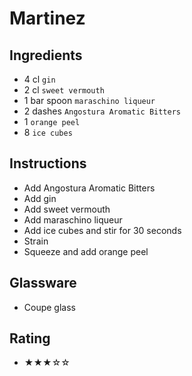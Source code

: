 # Martinez

## Ingredients
- 4 cl `gin`
- 2 cl `sweet vermouth`
- 1 bar spoon `maraschino liqueur`
- 2 dashes `Angostura Aromatic Bitters`
- 1 `orange peel`
- 8 `ice cubes`

## Instructions
- Add Angostura Aromatic Bitters
- Add gin
- Add sweet vermouth
- Add maraschino liqueur
- Add ice cubes and stir for 30 seconds
- Strain
- Squeeze and add orange peel

## Glassware
- Coupe glass

## Rating
- ★★★☆☆